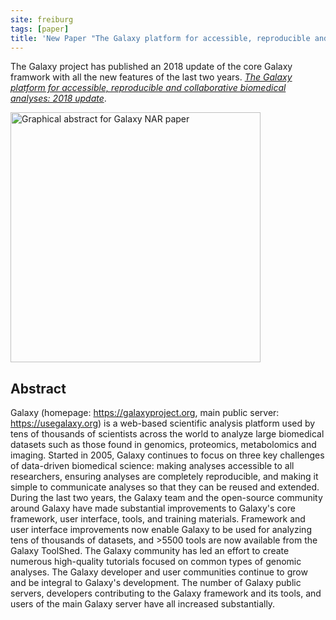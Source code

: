 ```yaml
---
site: freiburg
tags: [paper]
title: 'New Paper "The Galaxy platform for accessible, reproducible and collaborative biomedical analyses: 2018 update'
---
```


The Galaxy project has published an 2018 update of the core Galaxy framwork with all the new features of the last two years.
[*The Galaxy platform for accessible, reproducible and collaborative biomedical analyses: 2018 update*](https://academic.oup.com/nar/advance-article/doi/10.1093/nar/gky379/5001157).

<div class="multiple-img">
    <img src="/assets/media/2018-05-28-Galaxy-NAR.png" height="400px" alt="Graphical abstract for Galaxy NAR paper" />
</div>

## Abstract

Galaxy (homepage: https://galaxyproject.org, main public server: https://usegalaxy.org) is a web-based scientific analysis platform used by tens of thousands of scientists across the world to analyze large biomedical datasets such as those found in genomics, proteomics, metabolomics and imaging. Started in 2005, Galaxy continues to focus on three key challenges of data-driven biomedical science: making analyses accessible to all researchers, ensuring analyses are completely reproducible, and making it simple to communicate analyses so that they can be reused and extended. During the last two years, the Galaxy team and the open-source community around Galaxy have made substantial improvements to Galaxy's core framework, user interface, tools, and training materials. Framework and user interface improvements now enable Galaxy to be used for analyzing tens of thousands of datasets, and >5500 tools are now available from the Galaxy ToolShed. The Galaxy community has led an effort to create numerous high-quality tutorials focused on common types of genomic analyses. The Galaxy developer and user communities continue to grow and be integral to Galaxy's development. The number of Galaxy public servers, developers contributing to the Galaxy framework and its tools, and users of the main Galaxy server have all increased substantially.
